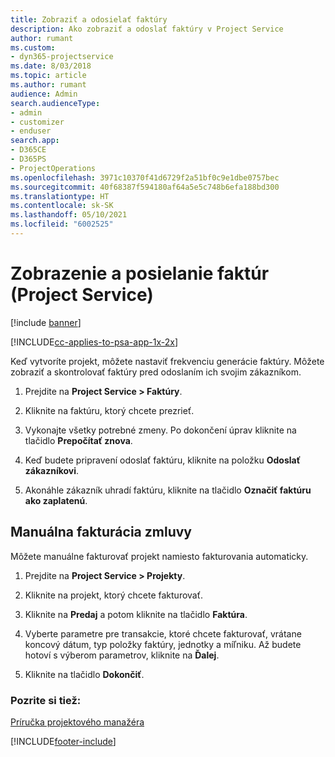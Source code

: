 ```yaml
---
title: Zobraziť a odosielať faktúry
description: Ako zobraziť a odoslať faktúry v Project Service
author: rumant
ms.custom:
- dyn365-projectservice
ms.date: 8/03/2018
ms.topic: article
ms.author: rumant
audience: Admin
search.audienceType:
- admin
- customizer
- enduser
search.app:
- D365CE
- D365PS
- ProjectOperations
ms.openlocfilehash: 3971c10370f41d6729f2a51bf0c9e1dbe0757bec
ms.sourcegitcommit: 40f68387f594180af64a5e5c748b6efa188bd300
ms.translationtype: HT
ms.contentlocale: sk-SK
ms.lasthandoff: 05/10/2021
ms.locfileid: "6002525"
---
```

# <a name="view-and-send-invoices-project-service"></a>Zobrazenie a posielanie faktúr (Project Service)

[!include [banner](../includes/psa-now-project-operations.md)]

[!INCLUDE[cc-applies-to-psa-app-1x-2x](../includes/cc-applies-to-psa-app-1x-2x.md)]

Keď vytvoríte projekt, môžete nastaviť frekvenciu generácie faktúry. Môžete zobraziť a skontrolovať faktúry pred odoslaním ich svojim zákazníkom.  
  
1.  Prejdite na **Project Service > Faktúry**.  
  
2.  Kliknite na faktúru, ktorý chcete prezrieť.  
  
3.  Vykonajte všetky potrebné zmeny. Po dokončení úprav kliknite na tlačidlo **Prepočítať znova**.  
  
4.  Keď budete pripravení odoslať faktúru, kliknite na položku **Odoslať zákazníkovi**.  
  
5.  Akonáhle zákazník uhradí faktúru, kliknite na tlačidlo **Označiť faktúru ako zaplatenú**.  
  
## <a name="manually-invoice-a-contract"></a>Manuálna fakturácia zmluvy  
 Môžete manuálne fakturovať projekt namiesto fakturovania automaticky.  
  
1.  Prejdite na **Project Service > Projekty**.  
  
2.  Kliknite na projekt, ktorý chcete fakturovať.  
  
3.  Kliknite na **Predaj** a potom kliknite na tlačidlo **Faktúra**.  
  
4.  Vyberte parametre pre transakcie, ktoré chcete fakturovať, vrátane koncový dátum, typ položky faktúry, jednotky a míľniku. Až budete hotoví s výberom parametrov, kliknite na **Ďalej**.  
  
5.  Kliknite na tlačidlo **Dokončiť**.  
  
### <a name="see-also"></a>Pozrite si tiež:  
 [Príručka projektového manažéra](../psa/project-manager-guide.md)


[!INCLUDE[footer-include](../includes/footer-banner.md)]